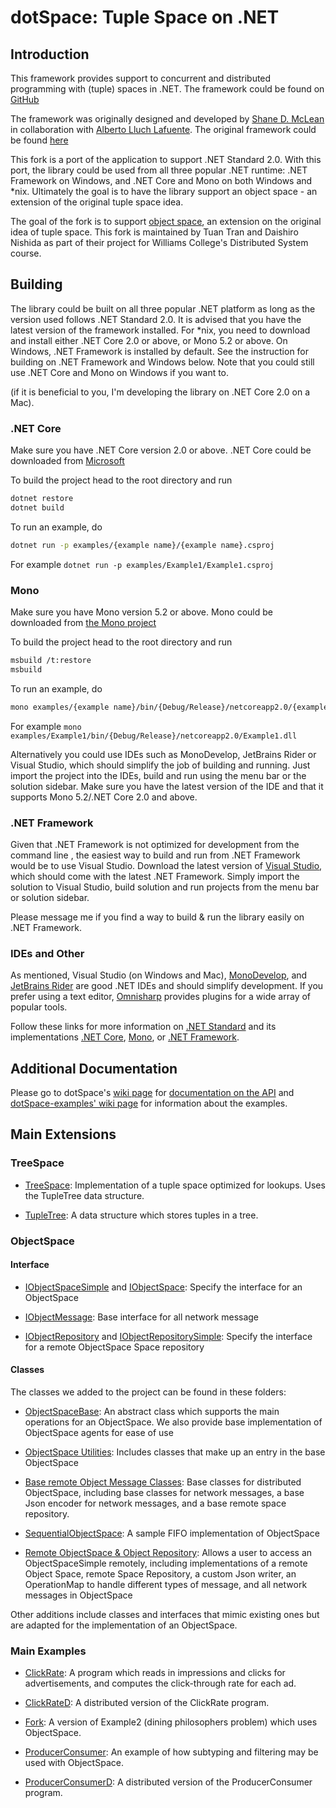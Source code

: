 # dotSpace: Tuple Space on .NET

## Introduction

This framework provides support to concurrent and distributed programming with (tuple) spaces in .NET. The framework could be found on [GitHub](https://github.com/tmt96/dotSpace-objectSpace/)

The framework was originally designed and developed by [Shane D. McLean](https://github.com/sequenze) in collaboration with [Alberto Lluch Lafuente](https://github.com/albertolluch). The original framework could be found [here](https://github.com/pSpaces/dotSpace/)

This fork is a port of the application to support .NET Standard 2.0. With this port, the library could be used from all three popular .NET runtime: .NET Framework on Windows, and .NET Core and Mono on both Windows and *nix. Ultimately the goal is to have the library support an object space - an extension of the original tuple space idea.

The goal of the fork is to support [object space](docs/Proposal.md), an extension on the original idea of tuple space. This fork is maintained by Tuan Tran and Daishiro Nishida as part of their project for Williams College's Distributed System course.

## Building

The library could be built on all three popular .NET platform as long as the version used follows .NET Standard 2.0. It is advised that you have the latest version of the framework installed. For *nix, you need to download and install either .NET Core 2.0 or above, or Mono 5.2 or above. On Windows, .NET Framework is installed by default. See the instruction for building on .NET Framework and Windows below. Note that you could still use .NET Core and Mono on Windows if you want to.

(if it is beneficial to you, I'm developing the library on .NET Core 2.0 on a Mac).

### .NET Core

Make sure you have .NET Core version 2.0 or above. .NET Core could be downloaded from [Microsoft](https://www.microsoft.com/net/learn/get-started)

To build the project head to the root directory and run

```bash
dotnet restore
dotnet build
```

To run an example, do

```bash
dotnet run -p examples/{example name}/{example name}.csproj
```

For example `dotnet run -p examples/Example1/Example1.csproj`

### Mono

Make sure you have Mono version 5.2 or above. Mono could be downloaded from [the Mono project](http://www.mono-project.com/download/)

To build the project head to the root directory and run

```bash
msbuild /t:restore
msbuild
```

To run an example, do

```bash
mono examples/{example name}/bin/{Debug/Release}/netcoreapp2.0/{example name}.dll
```

For example `mono examples/Example1/bin/{Debug/Release}/netcoreapp2.0/Example1.dll`

Alternatively you could use IDEs such as MonoDevelop, JetBrains Rider or Visual Studio, which should simplify the job of building and running. Just import the project into the IDEs, build and run using the menu bar or the solution sidebar. Make sure you have the latest version of the IDE and that it supports Mono 5.2/.NET Core 2.0 and above.

### .NET Framework

Given that .NET Framework is not optimized for development from the command line , the easiest way to build and run from .NET Framework would be to use Visual Studio. Download the latest version of [Visual Studio](https://www.visualstudio.com/downloads/), which should come with the latest .NET Framework. Simply import the solution to Visual Studio, build solution and run projects from the menu bar or solution sidebar.

Please message me if you find a way to build & run the library easily on .NET Framework.

### IDEs and Other

As mentioned, Visual Studio (on Windows and Mac), [MonoDevelop](http://www.monodevelop.com/download/), and [JetBrains Rider](https://www.jetbrains.com/rider/download/) are good .NET IDEs and should simplify development. If you prefer using a text editor, [Omnisharp](http://www.omnisharp.net/#integrations) provides plugins for a wide array of popular tools.

Follow these links for more information on [.NET Standard](https://docs.microsoft.com/en-us/dotnet/standard/get-started) and its implementations [.NET Core](https://docs.microsoft.com/en-us/dotnet/core/index), [Mono](http://www.mono-project.com/docs/), or [.NET Framework](https://docs.microsoft.com/en-us/dotnet/framework/).

## Additional Documentation

Please go to dotSpace's [wiki page](https://github.com/pSpaces/dotSpace/wiki) for [documentation on the API](https://github.com/pSpaces/dotSpace/wiki/basics) and [dotSpace-examples' wiki page](https://github.com/pSpaces/dotSpace-Examples/wiki) for information about the examples.

## Main Extensions

### TreeSpace

* [TreeSpace](dotSpace/Objects/Space/TreeSpace.cs): Implementation of a tuple space optimized for lookups. Uses the TupleTree data structure.

* [TupleTree](dotSpace/Objects/Utility/TupleTree.cs): A data structure which stores tuples in a tree.

### ObjectSpace

#### Interface

* [IObjectSpaceSimple](dotSpace/Interfaces/ObjectSpace/IObjectSpaceSimple.cs) and [IObjectSpace](dotSpace/Interfaces/ObjectSpace/IObjectSpace.cs): Specify the interface for an ObjectSpace

* [IObjectMessage](dotSpace/Interfaces/ObjectNetwork/IObjectMessage.cs): Base interface for all network message

* [IObjectRepository](dotSpace/Interfaces/ObjectNetwork/IObjectRepository.cs) and [IObjectRepositorySimple](dotSpace/Interfaces/ObjectNetwork/IObjectRepositorySimple.cs): Specify the interface for a remote ObjectSpace Space repository

#### Classes

The classes we added to the project can be found in these folders:

* [ObjectSpaceBase](dotSpace/BaseClasses/ObjectSpace/): An abstract class which supports the main operations for an ObjectSpace. We also provide base implementation of ObjectSpace agents for ease of use

* [ObjectSpace Utilities](dotSpace/BaseClasses/ObjectUtility/): Includes classes that make up an entry in the base ObjectSpace

* [Base remote Object Message Classes](dotSpace/BaseClasses/ObjectNetwork): Base classes for distributed ObjectSpace, including base classes for network messages, a base Json encoder for network messages, and a base remote space repository.

* [SequentialObjectSpace](dotSpace/Objects/ObjectSpace/): A sample FIFO implementation of ObjectSpace


* [Remote ObjectSpace & Object Repository](dotSpace/Objects/ObjectNetwork/): Allows a user to access an ObjectSpaceSimple remotely, including implementations of a remote Object Space, remote Space Repository, a custom Json writer, an OperationMap to handle different types of message, and all network messages in ObjectSpace

Other additions include classes and interfaces that mimic existing ones but are adapted for the implementation of an ObjectSpace.

### Main Examples

* [ClickRate](examples/ClickRate/): A program which reads in impressions and clicks for advertisements, and computes the click-through rate for each ad.

* [ClickRateD](examples/distributed/ClickRateD/): A distributed version of the ClickRate program.

* [Fork](examples/ObjectSpaceExamples/Fork/): A version of Example2 (dining philosophers problem) which uses ObjectSpace.

* [ProducerConsumer](examples/ObjectSpaceExamples/ProducerConsumer/): An example of how subtyping and filtering may be used with ObjectSpace.

* [ProducerConsumerD](examples/ObjectSpaceExamples/ProducerConsumerD/): A distributed version of the ProducerConsumer program.